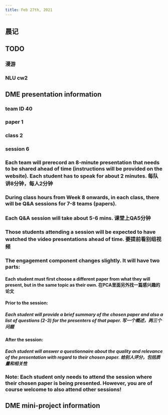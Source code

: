 ```yaml
---
title: Feb 27th, 2021
---
```


## 晨记
## TODO
### 漫游
### NLU cw2
## DME presentation information
### team ID 40
### paper 1
### class 2
### session 6
### Each team will prerecord an 8-minute presentation that needs to be shared ahead of time (instructions will be provided on the website). Each student has to speak for about 2 minutes. 每队讲8分钟，每人2分钟
### During class hours from Week 8 onwards, in each class, there will be Q&A sessions for 7-8 teams (papers).
### Each Q&A session will take about 5-6 mins. 课堂上QA5分钟
### Those students attending a session will be expected to have watched the video presentations ahead of time. 要提前看别组视频
### The engagement component changes slightly. It will have two parts:
#### Each student must first choose a different paper from what they will present, but in the same topic as their own. 在PCA里面另外找一篇感兴趣的论文
#### Prior to the session:
##### Each student will provide a brief summary of the chosen paper and also a list of questions (2-3) for the presenters of that paper. 写一个概述，两三个问题
#### After the session:
##### Each student will answer a questionnaire about the quality and relevance of the presentation with regard to their chosen paper. 给别人评分，包括质量和相关性
### Note: Each student only needs to attend the session where their chosen paper is being presented. However, you are of course welcome to also attend other sessions!
## DME mini-project information
##
